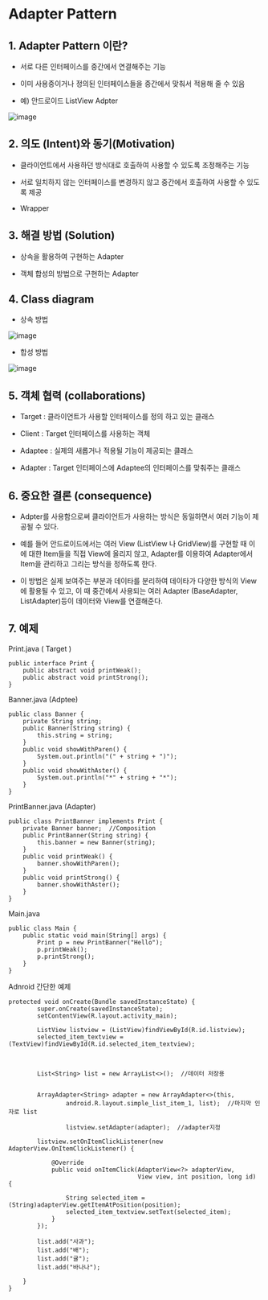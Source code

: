 # Adapter Pattern

## 1. Adapter Pattern 이란?


+ 서로 다른 인터페이스를 중간에서 연결해주는 기능


+ 이미 사용중이거나 정의된 인터페이스들을 중간에서 맞춰서 적용해 줄 수 있음


+ 예) 안드로이드 ListView Adpter

![image](https://github.com/kswdev/design-pattern/assets/92713670/f240c74a-139d-4ff1-a6ff-0f64943846a0)



## 2. 의도 (Intent)와 동기(Motivation)


+ 클라이언트에서 사용하던 방식대로 호출하여 사용할 수 있도록 조정해주는 기능


+ 서로 일치하지 않는 인터페이스를 변경하지 않고 중간에서 호출하여 사용할 수 있도록 제공


+ Wrapper



## 3. 해결 방법 (Solution)


+ 상속을 활용하여 구현하는 Adapter


+ 객체 합성의 방법으로 구현하는 Adapter



## 4. Class diagram

+ 상속 방법

![image](https://github.com/kswdev/design-pattern/assets/92713670/d93ee6db-cd0c-4188-b6d0-2270aa3508e4)


+ 합성 방법

![image](https://github.com/kswdev/design-pattern/assets/92713670/6e27325d-65e2-4262-93b8-2d308b13ac86)


## 5. 객체 협력 (collaborations)


+ Target : 클라이언트가 사용할 인터페이스를 정의 하고 있는 클래스


+ Client : Target 인터페이스를 사용하는 객체


+ Adaptee : 실제의 새롭거나 적용될 기능이 제공되는 클래스


+ Adapter : Target 인터페이스에 Adaptee의 인터페이스를 맞춰주는 클래스



## 6. 중요한 결론 (consequence)


+ Adpter를 사용함으로써 클라이언트가 사용하는 방식은 동일하면서 여러 기능이 제공될 수 있다.


+ 예를 들어 안드로이드에서는 여러 View (ListView 나 GridView)를 구현할 때 이에 대한 Item들을 직접 View에 올리지 않고, Adapter를 이용하여 Adapter에서 Item을 관리하고 그리는 방식을 정하도록 한다. 
+ 이 방법은 실제 보여주는 부분과 데이타를 분리하여 데이타가 다양한 방식의 View에 활용될 수 있고, 이 때 중간에서 사용되는 여러 Adapter (BaseAdapter, ListAdapter)등이 데이터와 View를 연결해준다.



## 7. 예제
Print.java ( Target )

```
public interface Print {
    public abstract void printWeak();
    public abstract void printStrong();
}
```

Banner.java (Adptee)

```
public class Banner {
    private String string;
    public Banner(String string) {
        this.string = string;
    }
    public void showWithParen() {
        System.out.println("(" + string + ")");
    }
    public void showWithAster() {
        System.out.println("*" + string + "*");
    }
}
```

PrintBanner.java (Adapter)

```
public class PrintBanner implements Print {
    private Banner banner;  //Composition
    public PrintBanner(String string) {
        this.banner = new Banner(string);
    }
    public void printWeak() {
        banner.showWithParen();
    }
    public void printStrong() {
        banner.showWithAster();
    }
}
```

Main.java

```
public class Main {
    public static void main(String[] args) {
        Print p = new PrintBanner("Hello");
        p.printWeak(); 
        p.printStrong();
    }
}
```

Adnroid 간단한 예제

```
protected void onCreate(Bundle savedInstanceState) {
        super.onCreate(savedInstanceState);
        setContentView(R.layout.activity_main);
 
        ListView listview = (ListView)findViewById(R.id.listview);
        selected_item_textview = (TextView)findViewById(R.id.selected_item_textview);
 
 
        
        List<String> list = new ArrayList<>();  //데이터 저장용
 
        
        ArrayAdapter<String> adapter = new ArrayAdapter<>(this,
                android.R.layout.simple_list_item_1, list);  //마지막 인자로 list
 
                listview.setAdapter(adapter);  //adapter지정
 
        listview.setOnItemClickListener(new AdapterView.OnItemClickListener() {
 
            @Override
            public void onItemClick(AdapterView<?> adapterView,
                                    View view, int position, long id) {
 
                String selected_item = (String)adapterView.getItemAtPosition(position);
                selected_item_textview.setText(selected_item);
            }
        });
         
        list.add("사과");
        list.add("배");
        list.add("귤");
        list.add("바나나");
      
    }
}
```
